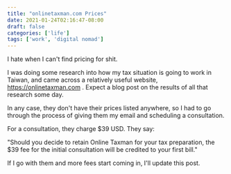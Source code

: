 ```yaml
---
title: "onlinetaxman.com Prices"
date: 2021-01-24T02:16:47-08:00
draft: false
categories: ['life']
tags: ['work', 'digital nomad']
---
```


I hate when I can't find pricing for shit.

I was doing some research into how my tax situation is going to work in Taiwan, and came across a relatively  useful
website, https://onlinetaxman.com . Expect a blog post on the results of all that research some day.

In any case, they don't have their prices listed anywhere, so I had to go through the process of giving them
my email and scheduling a consultation.

For a consultation, they charge $39 USD. They say:

"Should you decide to retain Online Taxman for your tax preparation,
the $39 fee for the initial consultation will be credited to your first bill."

If I go with them and more fees start coming in, I'll update this post.
